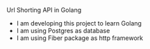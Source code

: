 Url Shorting API in Golang

- I am developing this project to learn Golang
- I am using Postgres as database 
- I am using Fiber package as http framework 